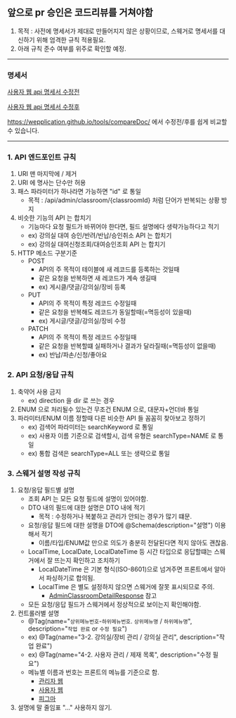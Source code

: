 ## 앞으로 pr 승인은 코드리뷰를 거쳐야함
1. 목적 : 사전에 명세서가 제대로 만들어지지 않은 상황이므로, 스웨거로 명세서를 대신하기 위해 엄격한 규칙 적용필요.
2. 아래 규칙 준수 여부를 위주로 확인할 예정.

---

### 명세서

[사용자 웹 api 명세서 수정전](user-api-docs-before.yaml)

[사용자 웹 api 명세서 수정후](user-api-docs-after.yaml)

https://wepplication.github.io/tools/compareDoc/ 에서 수정전/후를 쉽게 비교할수 있습니다.

---

### 1. API 엔드포인트 규칙
1. URI 맨 마지막에 / 제거
2. URI 에 명사는 단수만 허용
3. 패스 파라미터가 하나라면 가능하면 "id" 로 통일
    - 목적 : /api/admin/classroom/{classroomId} 처럼 단어가 반복되는 상황 방지
4. 비슷한 기능의 API 는 합치기
    - 기능마다 요청 필드가 바뀌어야 한다면, 필드 설명에다 생략가능하다고 적기
    - ex) 강의실 대여 승인/반려/반납/승인취소 API 는 합치기
    - ex) 강의실 대여신청조회/대여승인조회 API 는 합치기
5. HTTP 메소드 구분기준
    - POST
        - API의 주 목적이 테이블에 새 레코드를 등록하는 것일때
        - 같은 요청을 반복하면 새 레코드가 계속 생길때
        - ex) 게시클/댓글/강의실/장비 등록
    - PUT
        - API의 주 목적이 특정 레코드 수정일때
        - 같은 요청을 반복해도 레코드가 동일할때(=멱등성이 있을때)
        - ex) 게시글/댓글/강의실/장비 수정
    - PATCH
        - API의 주 목적이 특정 레코드 수정일때
        - 같은 요청을 반복할떄 실패하거나 결과가 달라질때(=멱등성이 없을때)
        - ex) 반납/파손/신청/좋아요

### 2. API 요청/응답 규칙
1. 축약어 사용 금지
    - ex) direction 을 dir 로 쓰는 경우
2. ENUM 으로 처리될수 있는건 무조건 ENUM 으로, 대문자+언더바 통일
3. 파라미터/ENUM 이름 정할때 다른 비슷한 API 들 꼼꼼히 찾아보고 정하기
    - ex) 검색어 파라미터는 searchKeyword 로 통일
    - ex) 사용자 이름 기준으로 검색할시, 검색 유형은 searchType=NAME 로 통일
    - ex) 통합 검색은 searchType=ALL 또는 생략으로 통일

### 3. 스웨거 설명 작성 규칙
1. 요청/응답 필드별 설명
    - 조회 API 는 모든 요청 필드에 설명이 있어야함.
    - DTO 내의 필드에 대한 설명은 DTO 내에 적기
        - 목적 : 수정하거나 복붙하고 관리가 안되는 경우가 많기 떄문.
    - 요청/응답 필드에 대한 설명을 DTO에 @Schema(description="설명") 이용해서 적기
        - 이름/타입/ENUM값 만으로 의도가 충분히 전달된다면 적지 않아도 괜찮음.
    - LocalTime, LocalDate, LocalDateTime 등 시간 타입으로 응답할떄는 스웨거에서 잘 뜨는지 확인하고 조치하기
        - LocalDateTime 은 기본 형식(ISO-8601)으로 넘겨주면 프론트에서 알아서 파싱하기로 합의됨.
        - LocalTime 은 별도 설정하지 않으면 스웨거에 잘못 표시되므로 주의.
            - [AdminClassroomDetailResponse](/src/main/java/com/backend/server/api/admin/classroom/dto/AdminClassroomDetailResponse.java) 참고
    - 모든 요청/응답 필드가 스웨거에서 정상적으로 보이는지 확인해야함.
2. 컨트롤러별 설명
    - @Tag(name="`상위메뉴번호`-`하위메뉴번호`. `상위메뉴명` / `하위메뉴명`", description="`작업 완료` or `수정 필요`")
    - ex) @Tag(name="3-2. 강의실/장비 관리 / 강의실 관리", description="작업 완료")
    - ex) @Tag(name="4-2. 사용자 관리 / 제재 목록", description="수정 필요")
    - 메뉴별 이름과 번호는 프론트의 메뉴를 기준으로 함.
        - [관리자 웹](https://admin.bmvcec.store/)
        - [사용자 웹](https://bmvcec.store/)
        - [피그마](https://www.figma.com/design/akBPeol86QXSt1FbTEEc6P/%EC%9E%A5%EB%B9%84-%EB%8C%80%EC%97%AC-%EC%9B%B9-%EC%96%B4%ED%94%8C%EB%A6%AC%EC%BC%80%EC%9D%B4%EC%85%98-%ED%99%94%EB%A9%B4-%EC%84%A4%EA%B3%84) 
3. 설명에 말 줄임표 "..." 사용하지 않기.